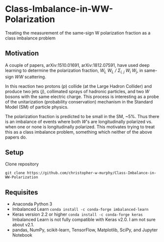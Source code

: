 # Class-Imbalance-in-WW-Polarization
Treating the measurement of the same-sign W polarization fraction as a class imbalance problem

## Motivation
A couple of papers, arXiv:1510.01691, arXiv:1812.07591, have used deep learning to determine the polarization fraction, _W<sub>L</sub> W<sub>L</sub> / &Sigma;<sub>i, j</sub> W<sub>i</sub> W<sub>j</sub>_, in same-sign _WW_ scattering. 

In this reaction two protons (_p_) collide (at the Large Hadron Collider) and produce two jets (_j_), collimated sprays of hadronic particles, and two _W_ bosons with the same electric charge. This process is interesting as a probe of the unitarization (probability conservation) mechanism in the Standard Model (SM) of particle physics.

The polarization fraction is predicted to be small in the SM, ~5%. Thus there is an imbalance of events where both _W_'s are longitudinally polarized vs. when one or none is longitudinally polarized. This motivates trying to treat this as a class imbalance problem, something which neither of the above papers do.

## Setup
Clone repository
```
git clone https://github.com/christopher-w-murphy/Class-Imbalance-in-WW-Polarization
```

## Requisites

- Anaconda Python 3
- Imbalanced Learn `conda install -c conda-forge imbalanced-learn`
- Keras version 2.2 or higher `conda install -c conda-forge keras`
Imbalanced Learn is not fully compatible with Keras v2.0. I am not sure about v2.1.
- pandas, NumPy, scikit-learn, TensorFlow, Matplotlib, SciPy, and Jupyter Notebook

